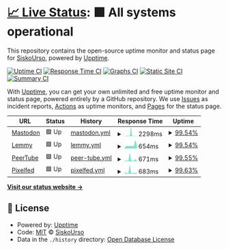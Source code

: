 # [📈 Live Status](https://SiskoUrso.github.io/literate-octo-waddle): <!--live status--> **🟩 All systems operational**

This repository contains the open-source uptime monitor and status page for [SiskoUrso](https://SiskoUrso.github.io/literate-octo-waddle), powered by [Upptime](https://github.com/upptime/upptime).

[![Uptime CI](https://github.com/SiskoUrso/literate-octo-waddle/workflows/Uptime%20CI/badge.svg)](https://github.com/SiskoUrso/literate-octo-waddle/actions?query=workflow%3A%22Uptime+CI%22)
[![Response Time CI](https://github.com/SiskoUrso/literate-octo-waddle/workflows/Response%20Time%20CI/badge.svg)](https://github.com/SiskoUrso/literate-octo-waddle/actions?query=workflow%3A%22Response+Time+CI%22)
[![Graphs CI](https://github.com/SiskoUrso/literate-octo-waddle/workflows/Graphs%20CI/badge.svg)](https://github.com/SiskoUrso/literate-octo-waddle/actions?query=workflow%3A%22Graphs+CI%22)
[![Static Site CI](https://github.com/SiskoUrso/literate-octo-waddle/workflows/Static%20Site%20CI/badge.svg)](https://github.com/SiskoUrso/literate-octo-waddle/actions?query=workflow%3A%22Static+Site+CI%22)
[![Summary CI](https://github.com/SiskoUrso/literate-octo-waddle/workflows/Summary%20CI/badge.svg)](https://github.com/SiskoUrso/literate-octo-waddle/actions?query=workflow%3A%22Summary+CI%22)

With [Upptime](https://upptime.js.org), you can get your own unlimited and free uptime monitor and status page, powered entirely by a GitHub repository. We use [Issues](https://github.com/SiskoUrso/literate-octo-waddle/issues) as incident reports, [Actions](https://github.com/SiskoUrso/literate-octo-waddle/actions) as uptime monitors, and [Pages](https://SiskoUrso.github.io/literate-octo-waddle) for the status page.

<!--start: status pages-->
<!-- This summary is generated by Upptime (https://github.com/upptime/upptime) -->
<!-- Do not edit this manually, your changes will be overwritten -->
<!-- prettier-ignore -->
| URL | Status | History | Response Time | Uptime |
| --- | ------ | ------- | ------------- | ------ |
| <img alt="" src="https://icons.duckduckgo.com/ip3/mastodon.lanofthedead.xyz.ico" height="13"> [Mastodon](https://mastodon.lanofthedead.xyz) | 🟩 Up | [mastodon.yml](https://github.com/SiskoUrso/literate-octo-waddle/commits/HEAD/history/mastodon.yml) | <details><summary><img alt="Response time graph" src="./graphs/mastodon/response-time-week.png" height="20"> 2298ms</summary><br><a href="https://SiskoUrso.github.io/literate-octo-waddle/history/mastodon"><img alt="Response time 605" src="https://img.shields.io/endpoint?url=https%3A%2F%2Fraw.githubusercontent.com%2FSiskoUrso%2Fliterate-octo-waddle%2FHEAD%2Fapi%2Fmastodon%2Fresponse-time.json"></a><br><a href="https://SiskoUrso.github.io/literate-octo-waddle/history/mastodon"><img alt="24-hour response time 258" src="https://img.shields.io/endpoint?url=https%3A%2F%2Fraw.githubusercontent.com%2FSiskoUrso%2Fliterate-octo-waddle%2FHEAD%2Fapi%2Fmastodon%2Fresponse-time-day.json"></a><br><a href="https://SiskoUrso.github.io/literate-octo-waddle/history/mastodon"><img alt="7-day response time 2298" src="https://img.shields.io/endpoint?url=https%3A%2F%2Fraw.githubusercontent.com%2FSiskoUrso%2Fliterate-octo-waddle%2FHEAD%2Fapi%2Fmastodon%2Fresponse-time-week.json"></a><br><a href="https://SiskoUrso.github.io/literate-octo-waddle/history/mastodon"><img alt="30-day response time 939" src="https://img.shields.io/endpoint?url=https%3A%2F%2Fraw.githubusercontent.com%2FSiskoUrso%2Fliterate-octo-waddle%2FHEAD%2Fapi%2Fmastodon%2Fresponse-time-month.json"></a><br><a href="https://SiskoUrso.github.io/literate-octo-waddle/history/mastodon"><img alt="1-year response time 661" src="https://img.shields.io/endpoint?url=https%3A%2F%2Fraw.githubusercontent.com%2FSiskoUrso%2Fliterate-octo-waddle%2FHEAD%2Fapi%2Fmastodon%2Fresponse-time-year.json"></a></details> | <details><summary><a href="https://SiskoUrso.github.io/literate-octo-waddle/history/mastodon">99.54%</a></summary><a href="https://SiskoUrso.github.io/literate-octo-waddle/history/mastodon"><img alt="All-time uptime 99.89%" src="https://img.shields.io/endpoint?url=https%3A%2F%2Fraw.githubusercontent.com%2FSiskoUrso%2Fliterate-octo-waddle%2FHEAD%2Fapi%2Fmastodon%2Fuptime.json"></a><br><a href="https://SiskoUrso.github.io/literate-octo-waddle/history/mastodon"><img alt="24-hour uptime 100.00%" src="https://img.shields.io/endpoint?url=https%3A%2F%2Fraw.githubusercontent.com%2FSiskoUrso%2Fliterate-octo-waddle%2FHEAD%2Fapi%2Fmastodon%2Fuptime-day.json"></a><br><a href="https://SiskoUrso.github.io/literate-octo-waddle/history/mastodon"><img alt="7-day uptime 99.54%" src="https://img.shields.io/endpoint?url=https%3A%2F%2Fraw.githubusercontent.com%2FSiskoUrso%2Fliterate-octo-waddle%2FHEAD%2Fapi%2Fmastodon%2Fuptime-week.json"></a><br><a href="https://SiskoUrso.github.io/literate-octo-waddle/history/mastodon"><img alt="30-day uptime 99.89%" src="https://img.shields.io/endpoint?url=https%3A%2F%2Fraw.githubusercontent.com%2FSiskoUrso%2Fliterate-octo-waddle%2FHEAD%2Fapi%2Fmastodon%2Fuptime-month.json"></a><br><a href="https://SiskoUrso.github.io/literate-octo-waddle/history/mastodon"><img alt="1-year uptime 99.85%" src="https://img.shields.io/endpoint?url=https%3A%2F%2Fraw.githubusercontent.com%2FSiskoUrso%2Fliterate-octo-waddle%2FHEAD%2Fapi%2Fmastodon%2Fuptime-year.json"></a></details>
| <img alt="" src="https://icons.duckduckgo.com/ip3/odin.lanofthedead.xyz.ico" height="13"> [Lemmy](https://odin.lanofthedead.xyz) | 🟩 Up | [lemmy.yml](https://github.com/SiskoUrso/literate-octo-waddle/commits/HEAD/history/lemmy.yml) | <details><summary><img alt="Response time graph" src="./graphs/lemmy/response-time-week.png" height="20"> 654ms</summary><br><a href="https://SiskoUrso.github.io/literate-octo-waddle/history/lemmy"><img alt="Response time 962" src="https://img.shields.io/endpoint?url=https%3A%2F%2Fraw.githubusercontent.com%2FSiskoUrso%2Fliterate-octo-waddle%2FHEAD%2Fapi%2Flemmy%2Fresponse-time.json"></a><br><a href="https://SiskoUrso.github.io/literate-octo-waddle/history/lemmy"><img alt="24-hour response time 579" src="https://img.shields.io/endpoint?url=https%3A%2F%2Fraw.githubusercontent.com%2FSiskoUrso%2Fliterate-octo-waddle%2FHEAD%2Fapi%2Flemmy%2Fresponse-time-day.json"></a><br><a href="https://SiskoUrso.github.io/literate-octo-waddle/history/lemmy"><img alt="7-day response time 654" src="https://img.shields.io/endpoint?url=https%3A%2F%2Fraw.githubusercontent.com%2FSiskoUrso%2Fliterate-octo-waddle%2FHEAD%2Fapi%2Flemmy%2Fresponse-time-week.json"></a><br><a href="https://SiskoUrso.github.io/literate-octo-waddle/history/lemmy"><img alt="30-day response time 604" src="https://img.shields.io/endpoint?url=https%3A%2F%2Fraw.githubusercontent.com%2FSiskoUrso%2Fliterate-octo-waddle%2FHEAD%2Fapi%2Flemmy%2Fresponse-time-month.json"></a><br><a href="https://SiskoUrso.github.io/literate-octo-waddle/history/lemmy"><img alt="1-year response time 1076" src="https://img.shields.io/endpoint?url=https%3A%2F%2Fraw.githubusercontent.com%2FSiskoUrso%2Fliterate-octo-waddle%2FHEAD%2Fapi%2Flemmy%2Fresponse-time-year.json"></a></details> | <details><summary><a href="https://SiskoUrso.github.io/literate-octo-waddle/history/lemmy">99.54%</a></summary><a href="https://SiskoUrso.github.io/literate-octo-waddle/history/lemmy"><img alt="All-time uptime 99.87%" src="https://img.shields.io/endpoint?url=https%3A%2F%2Fraw.githubusercontent.com%2FSiskoUrso%2Fliterate-octo-waddle%2FHEAD%2Fapi%2Flemmy%2Fuptime.json"></a><br><a href="https://SiskoUrso.github.io/literate-octo-waddle/history/lemmy"><img alt="24-hour uptime 100.00%" src="https://img.shields.io/endpoint?url=https%3A%2F%2Fraw.githubusercontent.com%2FSiskoUrso%2Fliterate-octo-waddle%2FHEAD%2Fapi%2Flemmy%2Fuptime-day.json"></a><br><a href="https://SiskoUrso.github.io/literate-octo-waddle/history/lemmy"><img alt="7-day uptime 99.54%" src="https://img.shields.io/endpoint?url=https%3A%2F%2Fraw.githubusercontent.com%2FSiskoUrso%2Fliterate-octo-waddle%2FHEAD%2Fapi%2Flemmy%2Fuptime-week.json"></a><br><a href="https://SiskoUrso.github.io/literate-octo-waddle/history/lemmy"><img alt="30-day uptime 99.90%" src="https://img.shields.io/endpoint?url=https%3A%2F%2Fraw.githubusercontent.com%2FSiskoUrso%2Fliterate-octo-waddle%2FHEAD%2Fapi%2Flemmy%2Fuptime-month.json"></a><br><a href="https://SiskoUrso.github.io/literate-octo-waddle/history/lemmy"><img alt="1-year uptime 99.82%" src="https://img.shields.io/endpoint?url=https%3A%2F%2Fraw.githubusercontent.com%2FSiskoUrso%2Fliterate-octo-waddle%2FHEAD%2Fapi%2Flemmy%2Fuptime-year.json"></a></details>
| <img alt="" src="https://icons.duckduckgo.com/ip3/apollo.lanofthedead.xyz.ico" height="13"> [PeerTube](https://apollo.lanofthedead.xyz) | 🟩 Up | [peer-tube.yml](https://github.com/SiskoUrso/literate-octo-waddle/commits/HEAD/history/peer-tube.yml) | <details><summary><img alt="Response time graph" src="./graphs/peer-tube/response-time-week.png" height="20"> 671ms</summary><br><a href="https://SiskoUrso.github.io/literate-octo-waddle/history/peer-tube"><img alt="Response time 376" src="https://img.shields.io/endpoint?url=https%3A%2F%2Fraw.githubusercontent.com%2FSiskoUrso%2Fliterate-octo-waddle%2FHEAD%2Fapi%2Fpeer-tube%2Fresponse-time.json"></a><br><a href="https://SiskoUrso.github.io/literate-octo-waddle/history/peer-tube"><img alt="24-hour response time 245" src="https://img.shields.io/endpoint?url=https%3A%2F%2Fraw.githubusercontent.com%2FSiskoUrso%2Fliterate-octo-waddle%2FHEAD%2Fapi%2Fpeer-tube%2Fresponse-time-day.json"></a><br><a href="https://SiskoUrso.github.io/literate-octo-waddle/history/peer-tube"><img alt="7-day response time 671" src="https://img.shields.io/endpoint?url=https%3A%2F%2Fraw.githubusercontent.com%2FSiskoUrso%2Fliterate-octo-waddle%2FHEAD%2Fapi%2Fpeer-tube%2Fresponse-time-week.json"></a><br><a href="https://SiskoUrso.github.io/literate-octo-waddle/history/peer-tube"><img alt="30-day response time 355" src="https://img.shields.io/endpoint?url=https%3A%2F%2Fraw.githubusercontent.com%2FSiskoUrso%2Fliterate-octo-waddle%2FHEAD%2Fapi%2Fpeer-tube%2Fresponse-time-month.json"></a><br><a href="https://SiskoUrso.github.io/literate-octo-waddle/history/peer-tube"><img alt="1-year response time 390" src="https://img.shields.io/endpoint?url=https%3A%2F%2Fraw.githubusercontent.com%2FSiskoUrso%2Fliterate-octo-waddle%2FHEAD%2Fapi%2Fpeer-tube%2Fresponse-time-year.json"></a></details> | <details><summary><a href="https://SiskoUrso.github.io/literate-octo-waddle/history/peer-tube">99.55%</a></summary><a href="https://SiskoUrso.github.io/literate-octo-waddle/history/peer-tube"><img alt="All-time uptime 99.88%" src="https://img.shields.io/endpoint?url=https%3A%2F%2Fraw.githubusercontent.com%2FSiskoUrso%2Fliterate-octo-waddle%2FHEAD%2Fapi%2Fpeer-tube%2Fuptime.json"></a><br><a href="https://SiskoUrso.github.io/literate-octo-waddle/history/peer-tube"><img alt="24-hour uptime 100.00%" src="https://img.shields.io/endpoint?url=https%3A%2F%2Fraw.githubusercontent.com%2FSiskoUrso%2Fliterate-octo-waddle%2FHEAD%2Fapi%2Fpeer-tube%2Fuptime-day.json"></a><br><a href="https://SiskoUrso.github.io/literate-octo-waddle/history/peer-tube"><img alt="7-day uptime 99.55%" src="https://img.shields.io/endpoint?url=https%3A%2F%2Fraw.githubusercontent.com%2FSiskoUrso%2Fliterate-octo-waddle%2FHEAD%2Fapi%2Fpeer-tube%2Fuptime-week.json"></a><br><a href="https://SiskoUrso.github.io/literate-octo-waddle/history/peer-tube"><img alt="30-day uptime 99.90%" src="https://img.shields.io/endpoint?url=https%3A%2F%2Fraw.githubusercontent.com%2FSiskoUrso%2Fliterate-octo-waddle%2FHEAD%2Fapi%2Fpeer-tube%2Fuptime-month.json"></a><br><a href="https://SiskoUrso.github.io/literate-octo-waddle/history/peer-tube"><img alt="1-year uptime 99.83%" src="https://img.shields.io/endpoint?url=https%3A%2F%2Fraw.githubusercontent.com%2FSiskoUrso%2Fliterate-octo-waddle%2FHEAD%2Fapi%2Fpeer-tube%2Fuptime-year.json"></a></details>
| <img alt="" src="https://icons.duckduckgo.com/ip3/kvasir.lanofthedead.xyz.ico" height="13"> [Pixelfed](https://kvasir.lanofthedead.xyz) | 🟩 Up | [pixelfed.yml](https://github.com/SiskoUrso/literate-octo-waddle/commits/HEAD/history/pixelfed.yml) | <details><summary><img alt="Response time graph" src="./graphs/pixelfed/response-time-week.png" height="20"> 683ms</summary><br><a href="https://SiskoUrso.github.io/literate-octo-waddle/history/pixelfed"><img alt="Response time 464" src="https://img.shields.io/endpoint?url=https%3A%2F%2Fraw.githubusercontent.com%2FSiskoUrso%2Fliterate-octo-waddle%2FHEAD%2Fapi%2Fpixelfed%2Fresponse-time.json"></a><br><a href="https://SiskoUrso.github.io/literate-octo-waddle/history/pixelfed"><img alt="24-hour response time 277" src="https://img.shields.io/endpoint?url=https%3A%2F%2Fraw.githubusercontent.com%2FSiskoUrso%2Fliterate-octo-waddle%2FHEAD%2Fapi%2Fpixelfed%2Fresponse-time-day.json"></a><br><a href="https://SiskoUrso.github.io/literate-octo-waddle/history/pixelfed"><img alt="7-day response time 683" src="https://img.shields.io/endpoint?url=https%3A%2F%2Fraw.githubusercontent.com%2FSiskoUrso%2Fliterate-octo-waddle%2FHEAD%2Fapi%2Fpixelfed%2Fresponse-time-week.json"></a><br><a href="https://SiskoUrso.github.io/literate-octo-waddle/history/pixelfed"><img alt="30-day response time 403" src="https://img.shields.io/endpoint?url=https%3A%2F%2Fraw.githubusercontent.com%2FSiskoUrso%2Fliterate-octo-waddle%2FHEAD%2Fapi%2Fpixelfed%2Fresponse-time-month.json"></a><br><a href="https://SiskoUrso.github.io/literate-octo-waddle/history/pixelfed"><img alt="1-year response time 484" src="https://img.shields.io/endpoint?url=https%3A%2F%2Fraw.githubusercontent.com%2FSiskoUrso%2Fliterate-octo-waddle%2FHEAD%2Fapi%2Fpixelfed%2Fresponse-time-year.json"></a></details> | <details><summary><a href="https://SiskoUrso.github.io/literate-octo-waddle/history/pixelfed">99.63%</a></summary><a href="https://SiskoUrso.github.io/literate-octo-waddle/history/pixelfed"><img alt="All-time uptime 99.89%" src="https://img.shields.io/endpoint?url=https%3A%2F%2Fraw.githubusercontent.com%2FSiskoUrso%2Fliterate-octo-waddle%2FHEAD%2Fapi%2Fpixelfed%2Fuptime.json"></a><br><a href="https://SiskoUrso.github.io/literate-octo-waddle/history/pixelfed"><img alt="24-hour uptime 100.00%" src="https://img.shields.io/endpoint?url=https%3A%2F%2Fraw.githubusercontent.com%2FSiskoUrso%2Fliterate-octo-waddle%2FHEAD%2Fapi%2Fpixelfed%2Fuptime-day.json"></a><br><a href="https://SiskoUrso.github.io/literate-octo-waddle/history/pixelfed"><img alt="7-day uptime 99.63%" src="https://img.shields.io/endpoint?url=https%3A%2F%2Fraw.githubusercontent.com%2FSiskoUrso%2Fliterate-octo-waddle%2FHEAD%2Fapi%2Fpixelfed%2Fuptime-week.json"></a><br><a href="https://SiskoUrso.github.io/literate-octo-waddle/history/pixelfed"><img alt="30-day uptime 99.91%" src="https://img.shields.io/endpoint?url=https%3A%2F%2Fraw.githubusercontent.com%2FSiskoUrso%2Fliterate-octo-waddle%2FHEAD%2Fapi%2Fpixelfed%2Fuptime-month.json"></a><br><a href="https://SiskoUrso.github.io/literate-octo-waddle/history/pixelfed"><img alt="1-year uptime 99.85%" src="https://img.shields.io/endpoint?url=https%3A%2F%2Fraw.githubusercontent.com%2FSiskoUrso%2Fliterate-octo-waddle%2FHEAD%2Fapi%2Fpixelfed%2Fuptime-year.json"></a></details>

<!--end: status pages-->

[**Visit our status website →**](https://SiskoUrso.github.io/literate-octo-waddle)

## 📄 License

- Powered by: [Upptime](https://github.com/upptime/upptime)
- Code: [MIT](./LICENSE) © [SiskoUrso](https://SiskoUrso.github.io/literate-octo-waddle)
- Data in the `./history` directory: [Open Database License](https://opendatacommons.org/licenses/odbl/1-0/)
